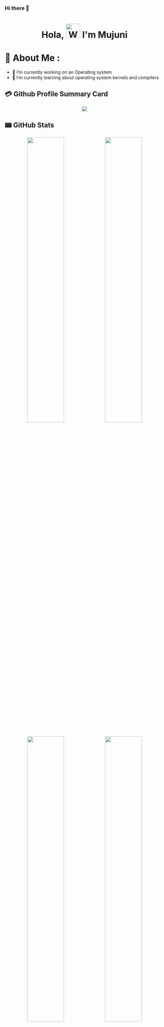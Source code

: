### Hi there 👋

<!--
**MujuniReal/MujuniReal** is a ✨ _special_ ✨ repository because its `README.md` (this file) appears on your GitHub profile.

Here are some ideas to get you started:

- 🔭 I’m currently working on ...
- 🌱 I’m currently learning ...
- 👯 I’m looking to collaborate on ...
- 🤔 I’m looking for help with ...
- 💬 Ask me about ...
- 📫 How to reach me: ...
- 😄 Pronouns: ...
- ⚡ Fun fact: ...
-->
<h1 align="center"> Hola, <img src="https://raw.githubusercontent.com/nixin72/nixin72/master/wave.gif" 
         alt="Waving hand animated gif"
         height="45"
         width="45" /> I'm Mujuni</h1>

# 💫 About Me :
- 🔭 I’m currently working on an Operating system
- 🌱 I’m currently learning about operating system kernels and compilers
  
## 💳 Github Profile Summary Card
<p align="center">
  <img src="https://github-profile-summary-cards.vercel.app/api/cards/profile-details?username=MujuniReal&theme=monokai"/>
</p>

  ## 📟 GitHub Stats
<p align="center">
	<img width="48%" src="https://github-readme-stats.vercel.app/api?username=MujuniReal&show_icons=true&theme=monokai" />
	<img width="48%" src="https://github-readme-streak-stats.herokuapp.com/?user=MujuniReal&theme=monokai" />
</p>

<p align="center">
	<img width="48%" src="http://github-profile-summary-cards.vercel.app/api/cards/repos-per-language?username=MujuniReal&theme=monokai" />
	<img width="48%" src="http://github-profile-summary-cards.vercel.app/api/cards/most-commit-language?username=MujuniReal&theme=monokai"/>
 </p>

### ✍️Random Dev Quote
![](https://quotes-github-readme.vercel.app/api?type=horizontal&theme=monokai)

